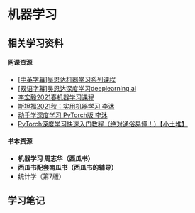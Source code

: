 # 机器学习



## 相关学习资料

#### 网课资源

- [[中英字幕]吴恩达机器学习系列课程](https://www.bilibili.com/video/BV164411b7dx?spm_id_from=333.999.0.0)
- [[双语字幕]吴恩达深度学习deeplearning.ai](https://www.bilibili.com/video/BV1FT4y1E74V?spm_id_from=333.999.0.0)
- [李宏毅2021春机器学习课程](https://www.bilibili.com/video/BV1Wv411h7kN?spm_id_from=333.999.0.0)
- [斯坦福2021秋：实用机器学习 李沐](https://space.bilibili.com/1567748478/channel/seriesdetail?sid=358496)
- [动手学深度学习 PyTorch版 李沐](https://space.bilibili.com/1567748478/channel/seriesdetail?sid=358497)
- [PyTorch深度学习快速入门教程（绝对通俗易懂！）【小土堆】](https://www.bilibili.com/video/BV1hE411t7RN?spm_id_from=333.999.0.0)

#### 书本资源

- **机器学习 周志华（西瓜书）**
- **西瓜书配套南瓜书（西瓜书的辅导）**
- 统计学（第7版）



## 学习笔记


